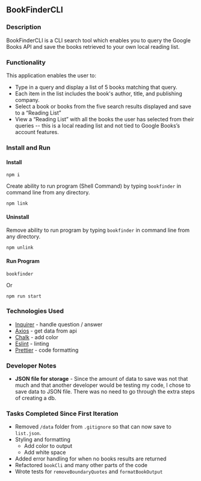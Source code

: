 ## BookFinderCLI

### Description

BookFinderCLI is a CLI search tool which enables you to query the Google Books API and save the books retrieved to your own local reading list.

### Functionality

This application enables the user to:

- Type in a query and display a list of 5 books matching that query.
- Each item in the list includes the book's author, title, and publishing company.
- Select a book or books from the five search results displayed and save to a “Reading List”
- View a “Reading List” with all the books the user has selected from their queries -- this is a local reading list and not tied to Google Books’s account features.

### Install and Run

#### Install

```
npm i
```

Create ability to run program (Shell Command) by typing `bookfinder` in command line from any directory.

```
npm link
```

#### Uninstall

Remove ability to run program by typing `bookfinder` in command line from any directory.

```
npm unlink
```

#### Run Program

```
bookfinder
```

Or

```
npm run start
```

### Technologies Used

- [Inquirer](https://www.npmjs.com/package/inquirer) - handle question / answer
- [Axios](https://www.npmjs.com/package/axios) - get data from api
- [Chalk](https://www.npmjs.com/package/chalk) - add color
- [Eslint](https://eslint.org/) - linting
- [Prettier](https://prettier.io/) - code formatting

### Developer Notes

- **JSON file for storage** - Since the amount of data to save was not that much and that another developer would be testing my code, I chose to save data to JSON file. There was no need to go through the extra steps of creating a db.

### Tasks Completed Since First Iteration

- Removed `/data` folder from `.gitignore` so that can now save to `list.json`.
- Styling and formatting
  - Add color to output
  - Add white space
- Added error handling for when no books results are returned
- Refactored `bookCli` and many other parts of the code
- Wrote tests for `removeBoundaryQuotes` and `formatBookOutput`
